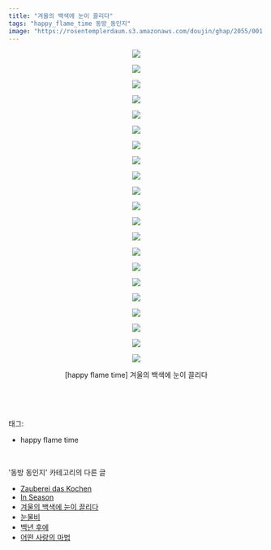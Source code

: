 ```yaml
---
title: "겨울의 백색에 눈이 끌리다"
tags: "happy_flame_time 동방_동인지"
image: "https://rosentemplerdaum.s3.amazonaws.com/doujin/ghap/2055/001.jpg"
---
```

<div class="article">
<p style="text-align: center; clear: none; float: none;"><img src="{{ site.imgserver10 }}/ghap/2055/001.jpg"/></p>
<p style="text-align: center; clear: none; float: none;"><img src="{{ site.imgserver10 }}/ghap/2055/002.jpg"/></p>
<p style="text-align: center; clear: none; float: none;"><img src="{{ site.imgserver10 }}/ghap/2055/003.jpg"/></p>
<p style="text-align: center; clear: none; float: none;"><img src="{{ site.imgserver10 }}/ghap/2055/004.jpg"/></p>
<p style="text-align: center; clear: none; float: none;"><img src="{{ site.imgserver10 }}/ghap/2055/005.jpg"/></p>
<p style="text-align: center; clear: none; float: none;"><img src="{{ site.imgserver10 }}/ghap/2055/006.jpg"/></p>
<p style="text-align: center; clear: none; float: none;"><img src="{{ site.imgserver10 }}/ghap/2055/007.jpg"/></p>
<p style="text-align: center; clear: none; float: none;"><img src="{{ site.imgserver10 }}/ghap/2055/008.jpg"/></p>
<p style="text-align: center; clear: none; float: none;"><img src="{{ site.imgserver10 }}/ghap/2055/009.jpg"/></p>
<p style="text-align: center; clear: none; float: none;"><img src="{{ site.imgserver10 }}/ghap/2055/010.jpg"/></p>
<p style="text-align: center; clear: none; float: none;"><img src="{{ site.imgserver10 }}/ghap/2055/011.jpg"/></p>
<p style="text-align: center; clear: none; float: none;"><img src="{{ site.imgserver10 }}/ghap/2055/012.jpg"/></p>
<p style="text-align: center; clear: none; float: none;"><img src="{{ site.imgserver10 }}/ghap/2055/013.jpg"/></p>
<p style="text-align: center; clear: none; float: none;"><img src="{{ site.imgserver10 }}/ghap/2055/014.jpg"/></p>
<p style="text-align: center; clear: none; float: none;"><img src="{{ site.imgserver10 }}/ghap/2055/015.jpg"/></p>
<p style="text-align: center; clear: none; float: none;"><img src="{{ site.imgserver10 }}/ghap/2055/016.jpg"/></p>
<p style="text-align: center; clear: none; float: none;"><img src="{{ site.imgserver10 }}/ghap/2055/017.jpg"/></p>
<p style="text-align: center; clear: none; float: none;"><img src="{{ site.imgserver10 }}/ghap/2055/018.jpg"/></p>
<p style="text-align: center; clear: none; float: none;"><img src="{{ site.imgserver10 }}/ghap/2055/019.jpg"/></p>
<p style="text-align: center; clear: none; float: none;"><img src="{{ site.imgserver10 }}/ghap/2055/020.jpg"/></p>
<p style="text-align: center; clear: none; float: none;"><img src="{{ site.imgserver10 }}/ghap/2055/021.jpg"/></p>
<p style="text-align: center; clear: none; float: none;">[happy flame time] 겨울의 백색에 눈이 끌리다</p>
<p><br/></p>
</div><br/>
<div class="tagTrail">
<p>태그: </p>
<ul>
<li>happy flame time</li>
</ul>
</div><br/>
<div class="another">
<p>'동방 동인지' 카테고리의 다른 글</p>
<ul>
<li><a href="/ghap_2057">Zauberei das Kochen</a></li>
<li><a href="/ghap_2056">In Season</a></li>
<li><a href="/ghap_2055">겨울의 백색에 눈이 끌리다</a></li>
<li><a href="/ghap_2052">눈물비</a></li>
<li><a href="/ghap_2051">백년 후에</a></li>
<li><a href="/ghap_2050">어떤 사랑의 마법</a></li>
</ul>
</div><br/>
<div class="cb_module cb_fluid">
<div class="cb_wrt cb_profile">
</div><!-- commentList close -->
</div><br/>
